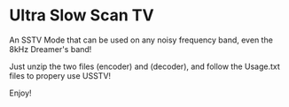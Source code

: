 # Ultra Slow Scan TV
An SSTV Mode that can be used on any noisy frequency band, even the 8kHz Dreamer's band!

Just unzip the two files (encoder) and (decoder), and follow the Usage.txt files to propery use USSTV!

Enjoy!
